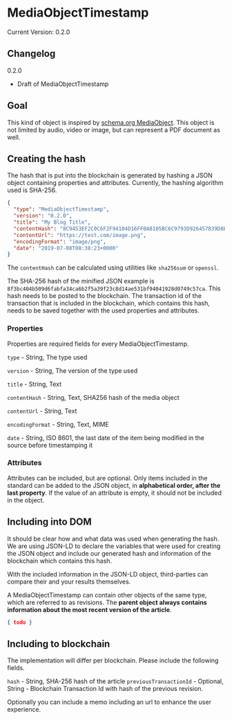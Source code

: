# MediaObjectTimestamp

Current Version: 0.2.0

## Changelog
0.2.0
- Draft of MediaObjectTimestamp

## Goal

This kind of object is inspired by [schema.org MediaObject](https://schema.org/MediaObject). This object is not limited by audio, video or image, but can represent a PDF document as well.

## Creating the hash

The hash that is put into the blockchain is generated by hashing a JSON object containing properties and attributes. Currently, the hashing algorithm used is SHA-256.

```json
{
  "type": "MediaObjectTimestamp",
  "version": "0.2.0",
  "title": "My Blog Title",
  "contentHash": "8C9453EF2C0C6F2F94104D16FF0A8105BC6C9793D926457839D8BCADE0888342",
  "contentUrl": "https://test.com/image.png",
  "encodingFormat": "image/png",
  "date": "2019-07-08T08:38:23+0000"
}
```

The `contentHash` can be calculated using utilities like `sha256sum` or `openssl`.

The SHA-256 hash of the minified JSON example is `8f3bc404b509d6fabfa34ca6b2f5a39f23c8d14ae531bf94041928d0749c57ca`. This hash needs to be posted to the blockchain. The transaction id of the transaction that is included in the blockchain, which contains this hash, needs to be saved together with the used properties and attributes. 

### Properties

Properties are required fields for every MediaObjectTimestamp. 

`type` - String, The type used

`version` - String, The version of the type used

`title` - String, Text

`contentHash` - String, Text, SHA256 hash of the media object

`contentUrl` - String, Text

`encodingFormat` - String, Text, MIME

`date` - String, ISO 8601, the last date of the item being modified in the source before timestamping it

### Attributes

Attributes can be included, but are optional. Only items included in the standard can be added to the JSON object, in **alphabetical order, after the last property**. If the value of an attribute is empty, it should not be included in the object.

## Including into DOM

It should be clear how and what data was used when generating the hash. We are using JSON-LD to declare the variables that were used for creating the JSON object and include our generated hash and information of the blockchain which contains this hash. 

With the included information in the JSON-LD object, third-parties can compare their and your results themselves.

A MediaObjectTimestamp can contain other objects of the same type, which are referred to as revisions. The **parent object always contains information about the most recent version of the article**.

```json
{ todo }
```

## Including to blockchain

The implementation will differ per blockchain. Please include the following fields. 

`hash` - String, SHA-256 hash of the article 
`previousTransactionId` - Optional, String - Blockchain Transaction Id with hash of the previous revision.

Optionally you can include a memo including an url to enhance the user experience.
